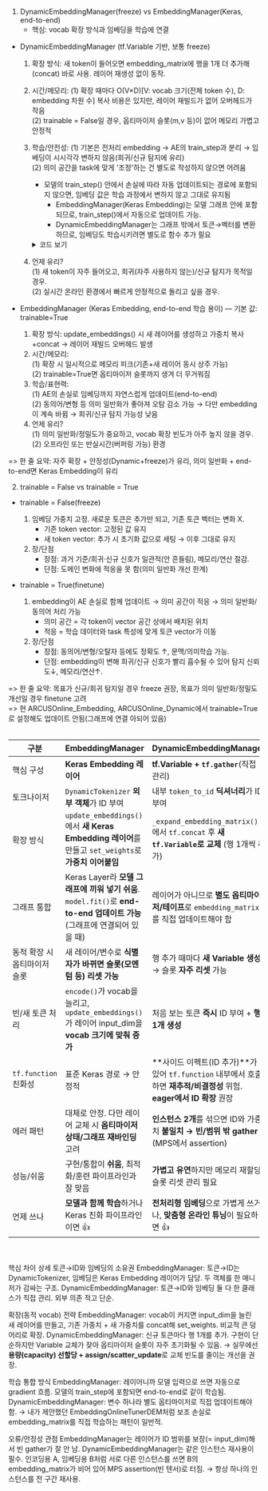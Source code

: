 1. DynamicEmbeddingManager(freeze) vs EmbeddingManager(Keras, end-to-end)
   - 핵심: vocab 확장 방식과 임베딩을 학습에 연결

- DynamicEmbeddingManager (tf.Variable 기반, 보통 freeze)
  1) 확장 방식: 새 token이 들어오면 embedding_matrix에 행을 1개 더 추가해(concat) 바로 사용. 레이어 재생성 없이 동작.
  2) 시간/메모리: 
     (1) 확장 때마다 O(V×D)[V: vocab 크기(전체 token 수), D: embedding 차원 수] 복사 비용은 있지만, 레이어 재빌드가 없어 오버헤드가 작음  
     (2) trainable = False일 경우, 옵티마이저 슬롯(m,v 등)이 없어 메모리 가볍고 안정적
  4) 학습/안전성:
     (1) 기본은 전처리 embedding → AE의 train_step과 분리 → 임베딩이 시시각각 변하지 않음(희귀/신규 탐지에 유리)  
     (2) 의미 공간을 task에 맞게 '조정'하는 건 별도로 작성하지 않으면 어려움  
        - 모델의 train_step() 안에서 손실에 따라 자동 업데이트되는 경로에 포함되지 않으면, 임베딩 값은 학습 과정에서 변하지 않고 그대로 유지됨  
          * EmbeddingManager(Keras Embedding)는 모델 그래프 안에 포함되므로, train_step()에서 자동으로 업데이트 가능.  
          * DynamicEmbeddingManager는 그래프 밖에서 토큰→벡터를 변환하므로, 임베딩도 학습시키려면 별도로 함수 추가 필요
        <details>
        <summary>코드 보기</summary>
        
        <pre><code class="language-python">with tf.GradientTape() as tape:
            loss = ...
        grads = tape.gradient(loss, [dynamic_embedding_manager.embedding_matrix])
        optimizer.apply_gradients(zip(grads, [dynamic_embedding_manager.embedding_matrix]))</code></pre>
        
        </details>  
  5) 언제 유리?  
     (1) 새 token이 자주 들어오고, 희귀(자주 사용하지 않는)/신규 탐지가 목적일 경우.  
     (2) 실시간 온라인 환경에서 빠르게 안정적으로 돌리고 싶을 경우.

- EmbeddingManager (Keras Embedding, end-to-end 학습 용이) — 기본 값: trainable=True
  1) 확장 방식: update_embeddings() 시 새 레이어를 생성하고 가중치 복사+concat → 레이어 재빌드 오버헤드 발생  
  2) 시간/메모리:  
     (1) 확장 시 일시적으로 메모리 피크(기존+새 레이어 동시 상주 가능)  
     (2) trainable=True면 옵티마이저 슬롯까지 생겨 더 무거워짐  
  3) 학습/표현력:  
     (1) AE의 손실로 임베딩까지 자연스럽게 업데이트(end-to-end)  
     (2) 동의어/변형 등 의미 일반화가 좋아져 오탐 감소 가능 → 다만 embedding이 계속 바뀜 → 희귀/신규 탐지 가능성 낮음  
  4) 언제 유리?  
     (1) 의미 일반화/정밀도가 중요하고, vocab 확장 빈도가 아주 높지 않을 경우.  
     (2) 오프라인 또는 반실시간(버퍼링 가능) 환경

=> 한 줄 요약: 자주 확장 + 안정성(Dynamic+freeze)가 유리, 의미 일반화 + end-to-end면 Keras Embedding이 유리

2. trainable = False vs trainable = True

- trainable = False(freeze)
  1) 임베딩 가중치 고정. 새로운 토큰은 추가만 되고, 기존 토큰 벡터는 변화 X.  
     * 기존 token vector: 고정된 값 유지  
     * 새 token vector: 추가 시 초기화 값으로 세팅 → 이후 그대로 유지  
  2) 장/단점  
     - 장점: 과거 기준/희귀·신규 신호가 일관적(안 흔들림), 메모리/연산 절감.  
     - 단점: 도메인 변화에 적응을 못 함(의미 일반화 개선 한계)

- trainable = True(finetune)
  1) embedding이 AE 손실로 함께 업데이트 → 의미 공간이 적응 → 의미 일반화/동의어 처리 가능  
     * 의미 공간 = 각 token이 vector 공간 상에서 배치된 위치  
     * 적응 = 학습 데이터와 task 특성에 맞게 토큰 vector가 이동  
  2) 장/단점  
     - 장점: 동의어/변형/오탈자 등에도 정확도 ↑, 문맥/의미학습 가능.  
     - 단점: embedding이 변해 희귀/신규 신호가 빨리 흡수될 수 있어 탐지 신뢰도↓, 메모리/연산↑.

=> 한 줄 요약: 목표가 신규/희귀 탐지일 경우 freeze 권장, 목표가 의미 일반화/정밀도 개선일 경우 finetune 고려  
=> 현 ARCUSOnline_Embedding, ARCUSOnline_Dynamic에서 trainable=True로 설정해도 업데이트 안됨(그래프에 연결 아되어 있음)
<br>
<br>

| 구분                | EmbeddingManager                                                                         | DynamicEmbeddingManager                                                                  |
| ----------------- | ---------------------------------------------------------------------------------------- | ---------------------------------------------------------------------------------------- |
| 핵심 구성             | **Keras Embedding 레이어**                                                                  | **tf.Variable + `tf.gather`**(직접 관리)                                                     |
| 토크나이저             | `DynamicTokenizer` **외부 객체**가 ID 부여                                                      | 내부 `token_to_id` **딕셔너리**가 ID 부여                                                         |
| 확장 방식             | `update_embeddings()`에서 **새 Keras Embedding 레이어**를 만들고 `set_weights`로 **가중치 이어붙임**       | `_expand_embedding_matrix()`에서 `tf.concat` 후 **새 `tf.Variable`로 교체** (행 1개씩 추가)          |
| 그래프 통합            | Keras Layer라 **모델 그래프에 끼워 넣기 쉬움**. `model.fit()`로 **end-to-end 업데이트 가능**(그래프에 연결되어 있을 때) | 레이어가 아니므로 **별도 옵티마이저/테이프**로 `embedding_matrix`를 직접 업데이트해야 함                              |
| 동적 확장 시 옵티마이저 슬롯  | 새 레이어/변수로 **식별자가 바뀌면 슬롯(모멘텀 등) 리셋 가능**                                                   | 행 추가 때마다 **새 Variable 생성** → 슬롯 **자주 리셋** 가능                                             |
| 빈/새 토큰 처리         | `encode()`가 vocab을 늘리고, `update_embeddings()`가 레이어 input\_dim을 **vocab 크기에 맞춰 증가**       | 처음 보는 토큰 **즉시** ID 부여 + **행 1개 생성**                                                      |
| `tf.function` 친화성 | 표준 Keras 경로 → 안정적                                                                        | \*\*사이드 이펙트(ID 추가)\*\*가 있어 `tf.function` 내부에서 호출하면 **재추적/비결정성** 위험. **eager에서 ID 확장** 권장 |
| 에러 패턴             | 대체로 안정. 다만 레이어 교체 시 **옵티마이저 상태/그래프 재바인딩** 고려                                             | **인스턴스 2개**를 섞으면 ID와 가중치 **불일치 → 빈/범위 밖 gather** (MPS에서 assertion)                       |
| 성능/쉬움             | 구현/통합이 **쉬움**, 최적화/훈련 파이프라인과 잘 맞음                                                        | **가볍고 유연**하지만 메모리 재할당/슬롯 리셋 관리 필요                                                        |
| 언제 쓰나             | **모델과 함께 학습**하거나 Keras 친화 파이프라인이면 👍                                                     | **전처리형 임베딩**으로 가볍게 쓰거나, **맞춤형 온라인 튜닝**이 필요하면 👍                                          |

<br>
<br>
핵심 차이 상세
토큰→ID와 임베딩의 소유권
EmbeddingManager: 토큰→ID는 DynamicTokenizer, 임베딩은 Keras Embedding 레이어가 담당. 두 객체를 한 매니저가 감싸는 구조.
DynamicEmbeddingManager: 토큰→ID와 임베딩 둘 다 한 클래스가 직접 관리. 외부 의존 적고 단순.

확장(동적 vocab) 전략
EmbeddingManager: vocab이 커지면 input_dim을 늘린 새 레이어를 만들고, 기존 가중치 + 새 가중치를 concat해 set_weights. 비교적 큰 덩어리로 확장.
DynamicEmbeddingManager: 신규 토큰마다 행 1개를 추가. 구현이 단순하지만 Variable 교체가 잦아 옵티마이저 슬롯이 자주 초기화될 수 있음.
→ 실무에선 **용량(capacity) 선할당 + assign/scatter_update**로 교체 빈도를 줄이는 개선을 권장.

학습 통합 방식
EmbeddingManager: 레이어니까 모델 입력으로 쓰면 자동으로 gradient 흐름. 모델의 train_step에 포함되면 end-to-end로 같이 학습됨.
DynamicEmbeddingManager: 변수 하나라 별도 옵티마이저로 직접 업데이트해야 함.
→ 내가 제안했던 EmbeddingOnlineTunerDEM처럼 보조 손실로 embedding_matrix를 직접 학습하는 패턴이 일반적.

오류/안정성 관점
EmbeddingManager는 레이어가 ID 범위를 보장(= input_dim)해서 빈 gather가 잘 안 남.
DynamicEmbeddingManager는 같은 인스턴스 재사용이 필수. 인코딩용 A, 임베딩용 B처럼 서로 다른 인스턴스를 쓰면 B의 embedding_matrix가 비어 있어 MPS assertion(빈 텐서)로 터짐.
→ 항상 하나의 인스턴스를 전 구간 재사용.
